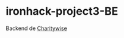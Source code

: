 # ironhack-project3-BE

Backend de [Charitywise](https://github.com/Skarginson/ironhack-project3-FE)
